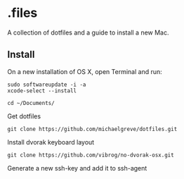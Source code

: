 # .files
A collection of dotfiles and a guide to install a new Mac.

## Install
On a new installation of OS X, open Terminal and run:

	sudo softwareupdate -i -a
	xcode-select --install
	
	cd ~/Documents/

Get dotfiles

	git clone https://github.com/michaelgreve/dotfiles.git

Install dvorak keyboard layout

	git clone https://github.com/vibrog/no-dvorak-osx.git

Generate a new ssh-key and add it to ssh-agent